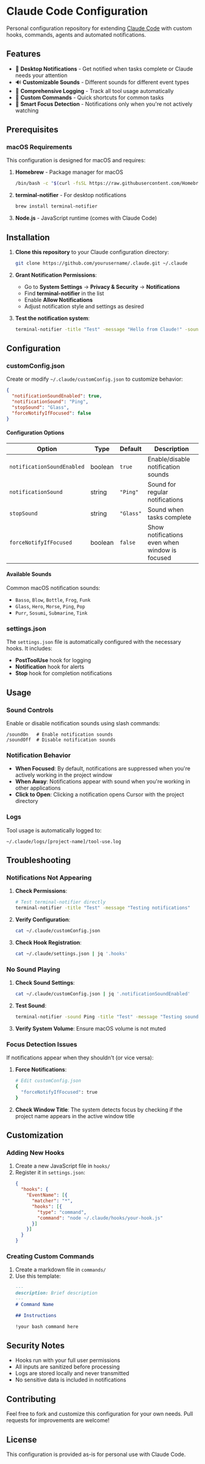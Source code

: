 # Claude Code Configuration

Personal configuration repository for extending [Claude Code](https://claude.ai/code) with custom hooks, commands, agents and automated notifications.

## Features

- 🔔 **Desktop Notifications** - Get notified when tasks complete or Claude needs your attention
- 🔊 **Customizable Sounds** - Different sounds for different event types
- 📝 **Comprehensive Logging** - Track all tool usage automatically
- 🎯 **Custom Commands** - Quick shortcuts for common tasks
- 🎨 **Smart Focus Detection** - Notifications only when you're not actively watching

## Prerequisites

### macOS Requirements

This configuration is designed for macOS and requires:

1. **Homebrew** - Package manager for macOS
   ```bash
   /bin/bash -c "$(curl -fsSL https://raw.githubusercontent.com/Homebrew/install/HEAD/install.sh)"
   ```

2. **terminal-notifier** - For desktop notifications
   ```bash
   brew install terminal-notifier
   ```

3. **Node.js** - JavaScript runtime (comes with Claude Code)

## Installation

1. **Clone this repository** to your Claude configuration directory:
   ```bash
   git clone https://github.com/yourusername/.claude.git ~/.claude
   ```

2. **Grant Notification Permissions**:
   - Go to **System Settings** → **Privacy & Security** → **Notifications**
   - Find **terminal-notifier** in the list
   - Enable **Allow Notifications**
   - Adjust notification style and settings as desired

3. **Test the notification system**:
   ```bash
   terminal-notifier -title "Test" -message "Hello from Claude!" -sound Ping
   ```

## Configuration

### customConfig.json

Create or modify `~/.claude/customConfig.json` to customize behavior:

```json
{
  "notificationSoundEnabled": true,
  "notificationSound": "Ping",
  "stopSound": "Glass",
  "forceNotifyIfFocused": false
}
```

#### Configuration Options

| Option | Type | Default | Description |
|--------|------|---------|-------------|
| `notificationSoundEnabled` | boolean | `true` | Enable/disable notification sounds |
| `notificationSound` | string | `"Ping"` | Sound for regular notifications |
| `stopSound` | string | `"Glass"` | Sound when tasks complete |
| `forceNotifyIfFocused` | boolean | `false` | Show notifications even when window is focused |

#### Available Sounds

Common macOS notification sounds:
- `Basso`, `Blow`, `Bottle`, `Frog`, `Funk`
- `Glass`, `Hero`, `Morse`, `Ping`, `Pop`
- `Purr`, `Sosumi`, `Submarine`, `Tink`

### settings.json

The `settings.json` file is automatically configured with the necessary hooks. It includes:

- **PostToolUse** hook for logging
- **Notification** hook for alerts
- **Stop** hook for completion notifications

## Usage

### Sound Controls

Enable or disable notification sounds using slash commands:

```
/soundOn   # Enable notification sounds
/soundOff  # Disable notification sounds
```

### Notification Behavior

- **When Focused**: By default, notifications are suppressed when you're actively working in the project window
- **When Away**: Notifications appear with sound when you're working in other applications
- **Click to Open**: Clicking a notification opens Cursor with the project directory

### Logs

Tool usage is automatically logged to:
```
~/.claude/logs/[project-name]/tool-use.log
```

## Troubleshooting

### Notifications Not Appearing

1. **Check Permissions**:
   ```bash
   # Test terminal-notifier directly
   terminal-notifier -title "Test" -message "Testing notifications"
   ```

2. **Verify Configuration**:
   ```bash
   cat ~/.claude/customConfig.json
   ```

3. **Check Hook Registration**:
   ```bash
   cat ~/.claude/settings.json | jq '.hooks'
   ```

### No Sound Playing

1. **Check Sound Settings**:
   ```bash
   cat ~/.claude/customConfig.json | jq '.notificationSoundEnabled'
   ```

2. **Test Sound**:
   ```bash
   terminal-notifier -sound Ping -title "Test" -message "Testing sound"
   ```

3. **Verify System Volume**: Ensure macOS volume is not muted

### Focus Detection Issues

If notifications appear when they shouldn't (or vice versa):

1. **Force Notifications**:
   ```bash
   # Edit customConfig.json
   {
     "forceNotifyIfFocused": true
   }
   ```

2. **Check Window Title**: The system detects focus by checking if the project name appears in the active window title

## Customization

### Adding New Hooks

1. Create a new JavaScript file in `hooks/`
2. Register it in `settings.json`:
   ```json
   {
     "hooks": {
       "EventName": [{
         "matcher": "*",
         "hooks": [{
           "type": "command",
           "command": "node ~/.claude/hooks/your-hook.js"
         }]
       }]
     }
   }
   ```

### Creating Custom Commands

1. Create a markdown file in `commands/`
2. Use this template:
   ```markdown
   ---
   description: Brief description
   ---
   # Command Name
   
   ## Instructions
   
   !your bash command here
   ```

## Security Notes

- Hooks run with your full user permissions
- All inputs are sanitized before processing
- Logs are stored locally and never transmitted
- No sensitive data is included in notifications

## Contributing

Feel free to fork and customize this configuration for your own needs. Pull requests for improvements are welcome!

## License

This configuration is provided as-is for personal use with Claude Code.